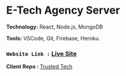 # E-Tech Agency Server

**Technology:** React, Node.js, MongoDB

**Tools:** VSCode, Git, Firebase, Heroku.

###  `Website Link :` [Live Site](https://trusted-tech.firebaseapp.com/)

**Client Repo :** [Trusted Tech](https://github.com/sagazirobiul/trusted-tech-client) 
